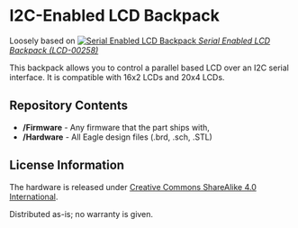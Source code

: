 I2C-Enabled LCD Backpack
========================

Loosely based on [![Serial Enabled LCD Backpack](https://cdn.sparkfun.com/r/188-188/assets/parts/2/0/0/00258-01.jpg)
*Serial Enabled LCD Backpack (LCD-00258)*](https://www.sparkfun.com/products/258)

This backpack allows you to control a parallel based LCD over an I2C serial interface.
It is compatible with 16x2 LCDs and 20x4 LCDs.

Repository Contents
-------------------

* **/Firmware** - Any firmware that the part ships with, 
* **/Hardware** - All Eagle design files (.brd, .sch, .STL)


License Information
-------------------
The hardware is released under [Creative Commons ShareAlike 4.0 International](https://creativecommons.org/licenses/by-sa/4.0/).

Distributed as-is; no warranty is given.
